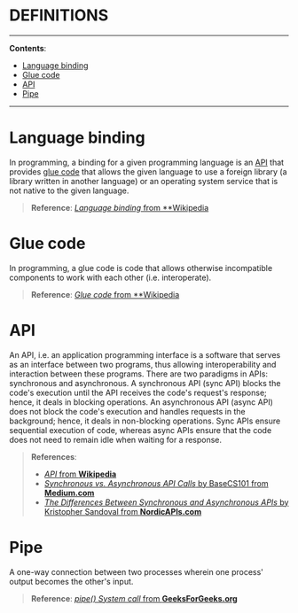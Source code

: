 <h1>DEFINITIONS</h1>

---

**Contents**:

- [Language binding](#language-binding)
- [Glue code](#glue-code)
- [API](#api)
- [Pipe](#pipe)

---

# Language binding
In programming, a binding for a given programming language is an [API](#api) that provides [glue code](#glue-code) that allows the given language to use a foreign library (a library written in another language) or an operating system service that is not native to the given language.

> **Reference**: [_Language binding_ from **Wikipedia](https://en.wikipedia.org/wiki/Language_binding)

# Glue code
In programming, a glue code is code that allows otherwise incompatible components to work with each other (i.e. interoperate).

> **Reference**: [_Glue code_ from **Wikipedia](https://en.wikipedia.org/wiki/Glue_code)

# API
An API, i.e. an application programming interface is a software that serves as an interface between two programs, thus allowing interoperability and interaction between these programs. There are two paradigms in APIs: synchronous and asynchronous. A synchronous API (sync API) blocks the code's execution until the API receives the code's request's response; hence, it deals in blocking operations. An asynchronous API (async API) does not block the code's execution and handles requests in the background; hence, it deals in non-blocking operations. Sync APIs ensure sequential execution of code, whereas async APIs ensure that the code does not need to remain idle when waiting for a response.

> **References**:
>
> - [_API_ from **Wikipedia**](https://en.wikipedia.org/wiki/API)
> - [_Synchronous vs. Asynchronous API Calls_ by BaseCS101 from **Medium.com**](https://medium.com/javarevisited/synchronous-vs-asynchronous-api-calls-2023-updated-e4fa7b851914)
> - [_The Differences Between Synchronous and Asynchronous APIs_ by Kristopher Sandoval from **NordicAPIs.com**](https://nordicapis.com/the-differences-between-synchronous-and-asynchronous-apis/)

# Pipe
A one-way connection between two processes wherein one process' output becomes the other's input.

> **Reference**: [_pipe() System call_ from **GeeksForGeeks.org**](https://www.geeksforgeeks.org/pipe-system-call/)